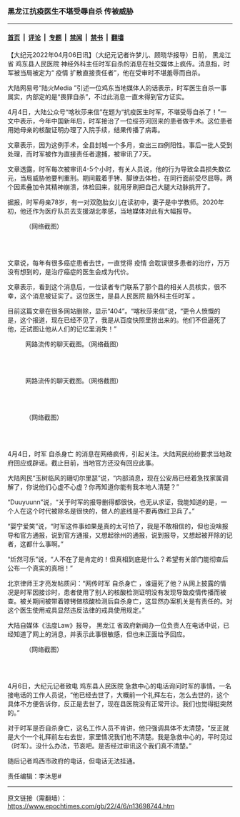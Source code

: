 ### 黑龙江抗疫医生不堪受辱自杀 传被威胁

---

#### [首页](../../../..?n13698744) &nbsp;|&nbsp; [评论](../../../../../epoch-comment?n13698744) &nbsp;|&nbsp; [专题](../../../../../epoch-special?n13698744) &nbsp;|&nbsp; [禁闻](../../../../../epoch-news?n13698744) &nbsp;|&nbsp; [禁书](../../../../../books?n13698744) &nbsp;|&nbsp; [翻墙](https://github.com/gfw-breaker/nogfw/blob/master/README.md?n13698744)


<div class="post_content" id="artbody" itemprop="articleBody">
 <!-- article content begin -->
 <p>
  【大纪元2022年04月06日讯】（大纪元记者许梦儿、顾晓华报导）日前，
  <ok href="https://www.epochtimes.com/gb/tag/%E9%BB%91%E9%BE%99%E6%B1%9F.html">
   黑龙江
  </ok>
  省
  <ok href="https://www.epochtimes.com/gb/tag/%E9%B8%A1%E4%B8%9C%E5%8E%BF%E4%BA%BA%E6%B0%91%E5%8C%BB%E9%99%A2.html">
   鸡东县人民医院
  </ok>
  神经外科主任时军自杀的消息在社交媒体上疯传。消息指，时军被当局被定为“
  <ok href="https://www.epochtimes.com/gb/tag/%E7%96%AB%E6%83%85.html">
   疫情
  </ok>
  扩散直接责任者”，他在受审时不堪羞辱而自杀。
 </p>
 <p>
  大陆网易号“陆火Media ”引述一位鸡东当地媒体人的话表示，时军医生自杀一事属实，内部定的是“畏罪自杀”，不过此消息一直未得到官方证实。
 </p>
 <p>
  4月4日，大陆公众号“喀秋莎来信”在题为“抗疫医生时军，不堪受辱自杀了！”一文中表示，今年中国新年后，时军接治了一位绥芬河回来的患者做手术。这位患者用她母亲的核酸证明办理了入院手续，结果传播了病毒。
 </p>
 <p>
  文章表示，因为这例手术，全县封城一个多月，查出三四例阳性。事后一批人受到处理，而时军被作为直接责任者逮捕，被审讯了7天。
 </p>
 <p>
  文章透露，时军每次被审讯4-5个小时，有关人员说，他的行为导致全县损失数亿元，当局威胁他要判重刑。期间戴着手铐、脚镣去体检，在同行面前受尽屈辱。两个因素叠加令其精神崩溃，体检回来，就用牙刷把自己大腿大动脉挑开了。
 </p>
 <p>
  据报，时军母亲78岁，有一对双胞胎女儿在读初中，妻子是中学教师。2020年初，他还作为医疗队员去支援湖北孝感，当地媒体对此有大幅报导。
 </p>
 <figure aria-describedby="caption-attachment-13698823" class="wp-caption aligncenter" id="attachment_13698823" style="width: 600px">
  <ok href="https://i.epochtimes.com/assets/uploads/2022/04/id13698823-006HZZfHgy1h0xvmjmza7j30k70x2k6w.jpeg" target="_blank">
   <img alt="" class="size-large wp-image-13698823" src="https://i.epochtimes.com/assets/uploads/2022/04/id13698823-006HZZfHgy1h0xvmjmza7j30k70x2k6w-600x865.jpeg"/>
  </ok>
  <br/><figcaption class="wp-caption-text" id="caption-attachment-13698823">
   （网络截图）
  </figcaption><br/>
 </figure><br/>
 <p>
  文章说，每年有很多癌症患者去世，一直觉得
  <ok href="https://www.epochtimes.com/gb/tag/%E7%96%AB%E6%83%85.html">
   疫情
  </ok>
  会耽误很多患者的治疗，万万没有想到的，是治疗癌症的医生会成为代价。
 </p>
 <p>
  文章表示，看到这个消息后，一位读者专门联系了那个县的相关人员核实，很不幸，这个消息被证实了。这位医生，是县人民医院
  <ok href="https://www.epochtimes.com/gb/tag/%E8%84%91%E5%A4%96%E7%A7%91%E4%B8%BB%E4%BB%BB%E6%97%B6%E5%86%9B.html">
   脑外科主任时军
  </ok>
  。
 </p>
 <p>
  目前这篇文章在很多网站删除，显示“404”。“喀秋莎来信”说，“更令人愤慨的是，这个报道，现在已经不见了，我是从百度快照里捞出来的。他们不但逼死了他，还试图让他从人们的记忆里消失！”
 </p>
 <figure aria-describedby="caption-attachment-13698824" class="wp-caption aligncenter" id="attachment_13698824" style="width: 394px">
  <ok href="https://i.epochtimes.com/assets/uploads/2022/04/id13698824-00232022-04-06-143156-1.png" target="_blank">
   <img alt="" class="size-full wp-image-13698824" src="https://i.epochtimes.com/assets/uploads/2022/04/id13698824-00232022-04-06-143156-1.png"/>
  </ok>
  <br/><figcaption class="wp-caption-text" id="caption-attachment-13698824">
   网路流传的聊天截图。（网络截图）
  </figcaption><br/>
 </figure><br/>
 <figure aria-describedby="caption-attachment-13698825" class="wp-caption aligncenter" id="attachment_13698825" style="width: 397px">
  <ok href="https://i.epochtimes.com/assets/uploads/2022/04/id13698825-00232022-04-06-143156-2.png" target="_blank">
   <img alt="" class="size-full wp-image-13698825" src="https://i.epochtimes.com/assets/uploads/2022/04/id13698825-00232022-04-06-143156-2.png"/>
  </ok>
  <br/><figcaption class="wp-caption-text" id="caption-attachment-13698825">
   网路流传的聊天截图。（网络截图）
  </figcaption><br/>
 </figure><br/>
 <figure aria-describedby="caption-attachment-13698818" class="wp-caption aligncenter" id="attachment_13698818" style="width: 360px">
  <ok href="https://i.epochtimes.com/assets/uploads/2022/04/id13698818-6dbe17e7gy1h0y26k8t66j20u016876n.jpg" target="_blank">
   <img alt="" class="size-full wp-image-13698818" src="https://i.epochtimes.com/assets/uploads/2022/04/id13698818-6dbe17e7gy1h0y26k8t66j20u016876n.jpg"/>
  </ok>
  <br/><figcaption class="wp-caption-text" id="caption-attachment-13698818">
   （网络截图）
  </figcaption><br/>
 </figure><br/>
 <p>
  4月4日，时军
  <ok href="https://www.epochtimes.com/gb/tag/%E8%87%AA%E6%9D%80%E8%BA%AB%E4%BA%A1.html">
   自杀身亡
  </ok>
  的消息在网络疯传，引起关注。大陆网民纷纷要求当地政府回应或辟谣。截止目前，当地官方还没有回应此事。
 </p>
 <p>
  大陆网民“玉树临风的珊切尔里瑟”说，“内部消息，现在公安局已经着急找家属调解了，你说他们心虚不心虚？你再知道你能有我本地人清楚？”
 </p>
 <p>
  “Duuyuunn”说，“关于时军的报导删得都很快，也无从求证，我能知道的是，一个人在这个时代被除名是很快的，做人的底线是不要再做红卫兵了。”
 </p>
 <p>
  “婴宁爱笑”说，“时军这件事如果是真的太可怕了，我是不敢相信的，但也没啥报导和官方通报，说到官方通报，又想起徐州的通报，说到报导，又想起被开除的记者，这都什么事啊。”
 </p>
 <p>
  “炘然可乐”说，“人不在了是肯定的！但真相到底是什么？希望有关部门能彻查后公布一个真实的真相！”
 </p>
 <p>
  北京律师王才亮发帖质问：“网传时军
  <ok href="https://www.epochtimes.com/gb/tag/%E8%87%AA%E6%9D%80%E8%BA%AB%E4%BA%A1.html">
   自杀身亡
  </ok>
  ，谁逼死了他？从网上披露的情况是时军因接诊时，患者使用了别人的核酸检测证明没有发现导致疫情传播而被查。被关期间被带着镣铐做核酸检测后自杀身亡，这显然办案机关是有责任的。对这个医生使用戒具显然违反法律的戒具使用规定。”
 </p>
 <p>
  大陆自媒体《法度Law》报导，
  <ok href="https://www.epochtimes.com/gb/tag/%E9%BB%91%E9%BE%99%E6%B1%9F.html">
   黑龙江
  </ok>
  省政府新闻办一位负责人在电话中说，已经知道了网上的消息，并表示此事很敏感，但也未正面给予回应。
 </p>
 <figure aria-describedby="caption-attachment-13698826" class="wp-caption aligncenter" id="attachment_13698826" style="width: 600px">
  <ok href="https://i.epochtimes.com/assets/uploads/2022/04/id13698826-00232022-04-06-143156-3.png" target="_blank">
   <img alt="" class="size-large wp-image-13698826" src="https://i.epochtimes.com/assets/uploads/2022/04/id13698826-00232022-04-06-143156-3-600x467.png"/>
  </ok>
  <br/><figcaption class="wp-caption-text" id="caption-attachment-13698826">
   （网络截图）
  </figcaption><br/>
 </figure><br/>
 <p>
  4月6日，大纪元记者致电
  <ok href="https://www.epochtimes.com/gb/tag/%E9%B8%A1%E4%B8%9C%E5%8E%BF%E4%BA%BA%E6%B0%91%E5%8C%BB%E9%99%A2.html">
   鸡东县人民医院
  </ok>
  急救中心的电话询问时军的事情。一名接电话的工作人员说，“他已经去世了，大概前一个礼拜左右，怎么去世的，这个具体不方便告诉你，反正是去世了，现在县医院没有正常开诊。我们也觉得挺突然的。”
 </p>
 <p>
  对于时军是否自杀身亡，这名工作人员不肯讲，他只强调具体不太清楚，“反正就是大个一个礼拜前左右去世，家里情况我们也不清楚。我是急救中心的，平时见过（时军）。没什么办法，节哀吧。是否经过审讯这个我们真不清楚。”
 </p>
 <p>
  随后记者鸡西市政府的电话，但电话无法挂通。
 </p>
 <p>
  责任编辑：李沐恩#
 </p>
 <!-- article content end -->
 <div id="below_article_ad">
 </div>
</div>


---

原文链接（需翻墙）：https://www.epochtimes.com/gb/22/4/6/n13698744.htm